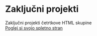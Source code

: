 # Zaključni projekti
Zaključni projekti četrtkove HTML skupine<br>
<a href="index.html">Poglej si svojo spletno stran</a>
